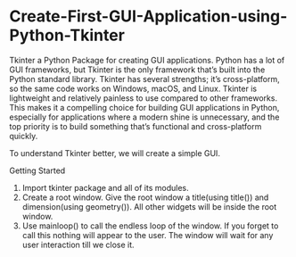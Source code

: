 # Create-First-GUI-Application-using-Python-Tkinter
Tkinter a Python Package for creating GUI applications. Python has a lot of GUI frameworks, but Tkinter is the only framework that’s built into the Python standard library. Tkinter has several strengths; it’s cross-platform, so the same code works on Windows, macOS, and Linux. Tkinter is lightweight and relatively painless to use compared to other frameworks. This makes it a compelling choice for building GUI applications in Python, especially for applications where a modern shine is unnecessary, and the top priority is to build something that’s functional and cross-platform quickly.  

To understand Tkinter better, we will create a simple GUI. 

Getting Started
1. Import tkinter package and all of its modules.
2. Create a root window. Give the root window a title(using title()) and dimension(using geometry()).  All other widgets will be inside the root window. 
3. Use mainloop() to call the endless loop of the window. If you forget to call this nothing will appear to the user. The window will wait for any user interaction till we close it.
